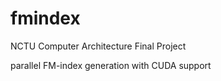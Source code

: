 # fmindex

NCTU Computer Architecture Final Project

parallel FM-index generation with CUDA support
